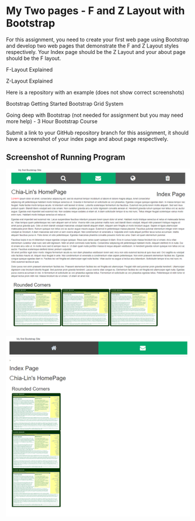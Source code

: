 # My Two pages - F and Z Layout with Bootstrap

For this assignment, you need to create your first web page using Bootstrap and develop two web pages that demonstrate the F and Z Layout styles respectively.  Your Index page should be the Z Layout and your about page should be the F layout.

 

F-Layout Explained

Z-Layout Explained

Here is a repository with an example (does not show correct screenshots) 

Bootstrap Getting Started 
Bootstrap Grid System 

Going deep with Bootstrap (not needed for assignment but you may need more help) - 3 Hour Bootstrap Course 

Submit a link to your GitHub repository branch for this assignment, it should have a screenshot of your index page and about page respectively.  


## Screenshot of Running Program

![Home Page](screenshots/Home.PNG)

![About Page](screenshots/about.PNG)